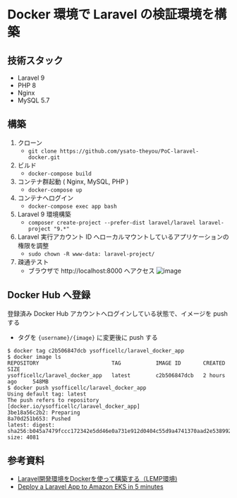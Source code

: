 # Docker 環境で Laravel の検証環境を構築

## 技術スタック

* Laravel 9
* PHP 8
* Nginx
* MySQL 5.7

## 構築

1. クローン
   * `git clone https://github.com/ysato-theyou/PoC-laravel-docker.git`
2. ビルド
   * `docker-compose build`
3. コンテナ群起動 ( Nginx, MySQL, PHP )
   * `docker-compose up`
4. コンテナへログイン
   * `docker-compose exec app bash`
5. Laravel 9 環境構築
   * `composer create-project --prefer-dist laravel/laravel laravel-project "9.*"`
6. Laravel 実行アカウント ID へローカルマウントしているアプリケーションの権限を調整
   * `sudo chown -R www-data: laravel-project/`
7. 疎通テスト
   * ブラウザで http://localhost:8000 へアクセス
    ![image](https://user-images.githubusercontent.com/108514223/209458663-b29aabd4-e209-43d0-a0a9-4d9746165e91.png)


## Docker Hub へ登録

登録済み Docker Hub アカウントへログインしている状態で、イメージを push する

- タグを `{username}/{image}` に変更後に push する
```shell
$ docker tag c2b506847dcb ysofficellc/laravel_docker_app
$ docker image ls
REPOSITORY                       TAG           IMAGE ID       CREATED         SIZE
ysofficellc/laravel_docker_app   latest        c2b506847dcb   2 hours ago     548MB
$ docker push ysofficellc/laravel_docker_app
Using default tag: latest
The push refers to repository [docker.io/ysofficellc/laravel_docker_app]
3be18a56c2b2: Preparing 
8a70d251b653: Pushed 
latest: digest: sha256:b045a7479fccc172342e5dd46e0a731e912d0404c55d9a4741370aad2e538992 size: 4081
```

## 参考資料
* [Laravel開発環境をDockerを使って構築する（LEMP環境)](https://www.torat.jp/laravel-docker-lemp/)
* [Deploy a Laravel App to Amazon EKS in 5 minutes](https://gbengaoni.com/blog/Deploy-a-Laravel-App-to-Amazon-EKS-in-5-minutes-a94a41436157)

